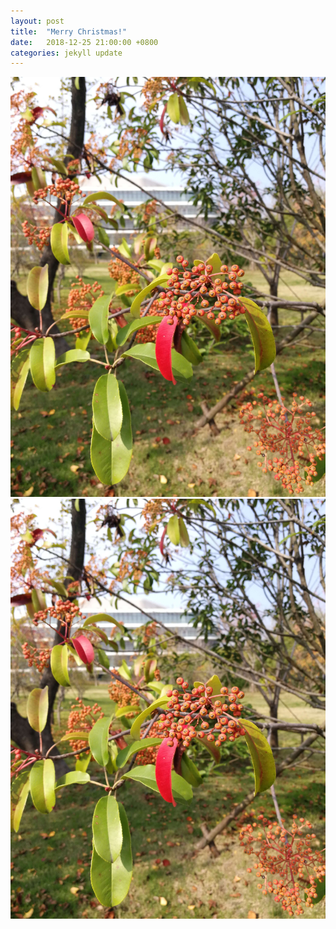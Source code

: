 ```yaml
---
layout: post
title:  "Merry Christmas!"
date:   2018-12-25 21:00:00 +0800
categories: jekyll update
---
```


![local jpg tree](./assets/img/tree1.jpg)
![net jpg tree](https://github.com/jamesluzm/jekyll-base/blob/master/jpg/tree1.jpg)

